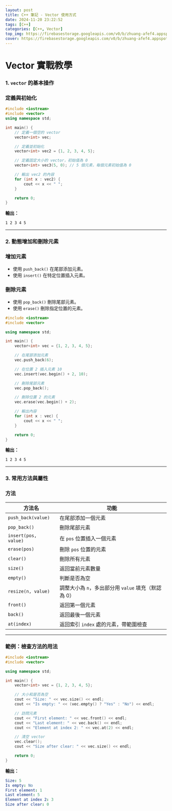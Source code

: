 ```yaml
---
layout: post
title: C++ 筆記 - Vector 使用方式
date: 2024-11-20 23:22:52
tags: [C++]
categories: [C++, Vector]
top_img: https://firebasestorage.googleapis.com/v0/b/zhuang-afef4.appspot.com/o/KingKaiZhuang.github.io%2FC%2B%2B%20%E7%AD%86%E8%A8%98%2Fvector.webp?alt=media&token=13648a6d-cbd4-4420-974c-bc2c56ae85c4
cover: https://firebasestorage.googleapis.com/v0/b/zhuang-afef4.appspot.com/o/KingKaiZhuang.github.io%2FC%2B%2B%20%E7%AD%86%E8%A8%98%2Fvector.webp?alt=media&token=13648a6d-cbd4-4420-974c-bc2c56ae85c4
---
```


# Vector 實戰教學

### **1. `vector` 的基本操作**

### **定義與初始化**

```cpp
#include <iostream>
#include <vector>
using namespace std;

int main() {
    // 定義一個空的 vector
    vector<int> vec;

    // 定義並初始化
    vector<int> vec2 = {1, 2, 3, 4, 5};

    // 定義固定大小的 vector，初始值為 0
    vector<int> vec3(5, 0); // 5 個元素，每個元素初始值為 0

    // 輸出 vec2 的內容
    for (int x : vec2) {
        cout << x << " ";
    }

    return 0;
}

```

**輸出：**

```
1 2 3 4 5
```

---

### **2. 動態增加和刪除元素**

### **增加元素**

- 使用 `push_back()` 在尾部添加元素。
- 使用 `insert()` 在特定位置插入元素。

### **刪除元素**

- 使用 `pop_back()` 刪除尾部元素。
- 使用 `erase()` 刪除指定位置的元素。

```cpp
#include <iostream>
#include <vector>

using namespace std;

int main() {
    vector<int> vec = {1, 2, 3, 4, 5};

    // 在尾部添加元素
    vec.push_back(6);

    // 在位置 2 插入元素 10
    vec.insert(vec.begin() + 2, 10);

    // 刪除尾部元素
    vec.pop_back();

    // 刪除位置 2 的元素
    vec.erase(vec.begin() + 2);

    // 輸出內容
    for (int x : vec) {
        cout << x << " ";
    }

    return 0;
}
```

**輸出：**

```
1 2 3 4 5
```

---

### **3. 常用方法與屬性**

### **方法**

| 方法名               | 功能                                                |
| -------------------- | --------------------------------------------------- |
| `push_back(value)`   | 在尾部添加一個元素                                  |
| `pop_back()`         | 刪除尾部元素                                        |
| `insert(pos, value)` | 在 `pos` 位置插入一個元素                           |
| `erase(pos)`         | 刪除 `pos` 位置的元素                               |
| `clear()`            | 刪除所有元素                                        |
| `size()`             | 返回當前元素數量                                    |
| `empty()`            | 判斷是否為空                                        |
| `resize(n, value)`   | 調整大小為 `n`，多出部分用 `value` 填充（默認為 0） |
| `front()`            | 返回第一個元素                                      |
| `back()`             | 返回最後一個元素                                    |
| `at(index)`          | 返回索引 `index` 處的元素，帶範圍檢查               |

---

### **範例：檢查方法的用法**

```cpp
#include <iostream>
#include <vector>

using namespace std;

int main() {
    vector<int> vec = {1, 2, 3, 4, 5};

    // 大小和是否為空
    cout << "Size: " << vec.size() << endl;
    cout << "Is empty: " << (vec.empty() ? "Yes" : "No") << endl;

    // 訪問元素
    cout << "First element: " << vec.front() << endl;
    cout << "Last element: " << vec.back() << endl;
    cout << "Element at index 2: " << vec.at(2) << endl;

    // 清空 vector
    vec.clear();
    cout << "Size after clear: " << vec.size() << endl;

    return 0;
}

```

**輸出：**

```yaml
Size: 5
Is empty: No
First element: 1
Last element: 5
Element at index 2: 3
Size after clear: 0
```
